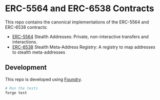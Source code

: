 # ERC-5564 and ERC-6538 Contracts

This repo contains the canonical implementations of the ERC-5564 and ERC-6538 contracts:
- [ERC-5564](https://eips.ethereum.org/EIPS/eip-5564) Stealth Addresses: Private, non-interactive transfers and interactions.
- [ERC-6538](https://eips.ethereum.org/EIPS/eip-6538) Stealth Meta-Address Registry: A registry to map addresses to stealth meta-addresses

## Development

This repo is developed using [Foundry](https://book.getfoundry.sh/).

```sh
# Run the tests
forge test
```
